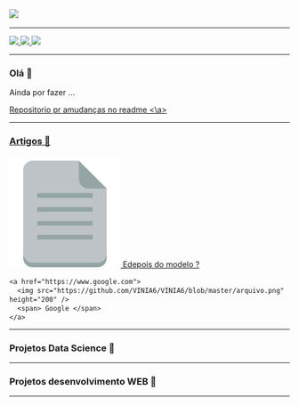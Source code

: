 <img src="https://github.com/VINIA6/VINIA6/blob/master/img1.svg">

---

<a href="mailto:viniciusdeassisazevedo@hotmail.com">
  <img src="https://img.shields.io/badge/Gmail-D14836?style=for-the-badge&logo=gmail&logoColor=white" height="20" />
</a>
 <a href="https://www.linkedin.com/in/vin%C3%ADcius-de-assis-53a1b6190">
  <img src="https://img.shields.io/badge/linkedin-%230077B5.svg?&style=for-the-badge&logo=linkedin&logoColor=white" height="20" />
</a>
<a href="https://www.instagram.com/viniciusdeassisazevedo/">
  <img src="https://img.shields.io/badge/instagram-%23E4405F.svg?&style=for-the-badge&logo=instagram&logoColor=white" height="20" />
</a>

---

### Olá 👋

Ainda por fazer ...

<a href="https://github.com/abhisheknaiidu/awesome-github-profile-readme"> 
  Repositorio pr amudanças no readme
<\a>

---
  
### Artigos 📃
<p>
	<a href="https://www.linkedin.com/pulse/e-depois-do-modelo-vin%C3%ADcius-de-assis/">
	  <img src="https://github.com/VINIA6/VINIA6/blob/master/arquivo.png" height="200" />
	  <span> Edepois do modelo ? </span>
	</a> 

	<a href="https://www.google.com">
	  <img src="https://github.com/VINIA6/VINIA6/blob/master/arquivo.png" height="200" />
	  <span> Google </span>
	</a>  
</p>

  
--- 
 
 ### Projetos Data Science 📁
 
---
  
 ### Projetos desenvolvimento WEB 📁
  
 ---
